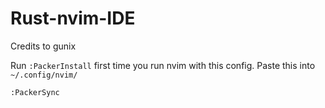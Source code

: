 # Rust-nvim-IDE
Credits to gunix

Run `:PackerInstall` first time you run nvim with this config.
Paste this into `~/.config/nvim/`

`:PackerSync`
